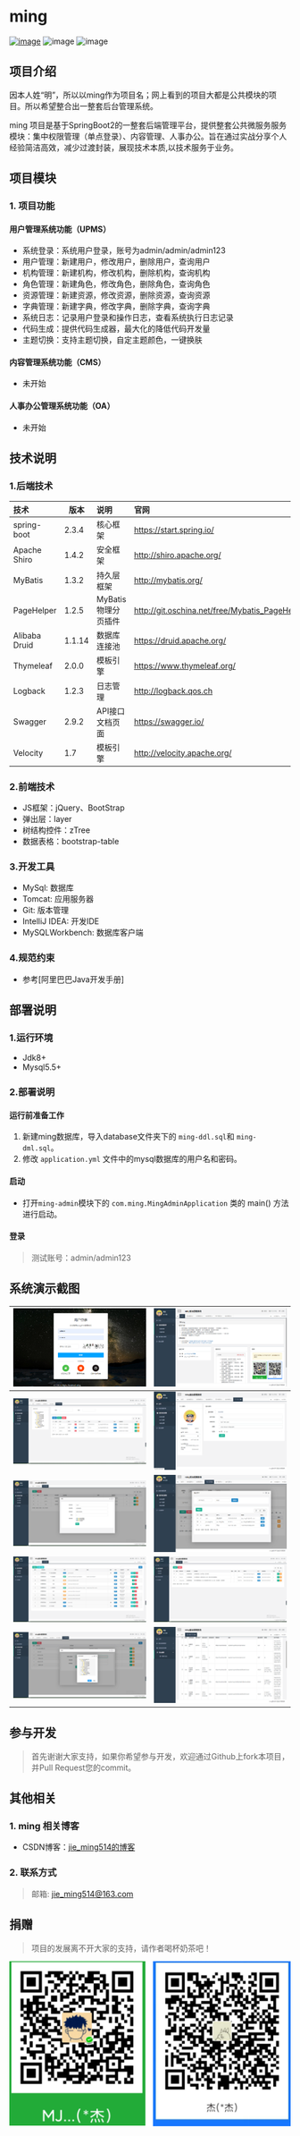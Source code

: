 
# ming

[![image](https://img.shields.io/badge/CSDN-jie_ming514-orange.svg)](https://blog.csdn.net/m1090760001)
![image](https://img.shields.io/badge/license-Apache2.0-blue.svg)
![image](https://img.shields.io/badge/Spring%20Boot-2.3.4.RELEASE-blue.svg)

## 项目介绍

<p>因本人姓“明”，所以以ming作为项目名；网上看到的项目大都是公共模块的项目。所以希望整合出一整套后台管理系统。</p>
<p>ming 项目是基于SpringBoot2的一整套后端管理平台，提供整套公共微服务服务模块：集中权限管理（单点登录）、内容管理、人事办公。旨在通过实战分享个人经验简洁高效，减少过渡封装，展现技术本质,以技术服务于业务。</p>

## 项目模块

### 1. 项目功能

#### 用户管理系统功能（UPMS）

  - 系统登录：系统用户登录，账号为admin/admin/admin123
  - 用户管理：新建用户，修改用户，删除用户，查询用户
  - 机构管理：新建机构，修改机构，删除机构，查询机构
  - 角色管理：新建角色，修改角色，删除角色，查询角色
  - 资源管理：新建资源，修改资源，删除资源，查询资源
  - 字典管理：新建字典，修改字典，删除字典，查询字典
  - 系统日志：记录用户登录和操作日志，查看系统执行日志记录
  - 代码生成：提供代码生成器，最大化的降低代码开发量
  - 主题切换：支持主题切换，自定主题颜色，一键换肤
  
#### 内容管理系统功能（CMS）
  - 未开始

#### 人事办公管理系统功能（OA）
  - 未开始


## 技术说明

### 1.后端技术

| 技术 | 版本 | 说明 | 官网 |
|:--- | --- | :---| :---|
| spring-boot | 2.3.4 | 核心框架 | https://start.spring.io/ |
| Apache Shiro | 1.4.2 | 安全框架 | http://shiro.apache.org/ |
| MyBatis | 1.3.2 | 持久层框架 | http://mybatis.org/ |
| PageHelper | 1.2.5 | MyBatis物理分页插件 | http://git.oschina.net/free/Mybatis_PageHelper |
| Alibaba Druid | 1.1.14 | 数据库连接池 | https://druid.apache.org/
| Thymeleaf | 2.0.0 | 模板引擎 | https://www.thymeleaf.org/ |
| Logback | 1.2.3 | 日志管理| http://logback.qos.ch |
| Swagger |2.9.2 | API接口文档页面 | https://swagger.io/ |
| Velocity | 1.7 | 模板引擎 | http://velocity.apache.org/ |

### 2.前端技术

  - JS框架：jQuery、BootStrap
  - 弹出层：layer
  - 树结构控件：zTree
  - 数据表格：bootstrap-table

### 3.开发工具

  - MySql: 数据库
  - Tomcat: 应用服务器
  - Git: 版本管理
  - IntelliJ IDEA: 开发IDE
  - MySQLWorkbench: 数据库客户端

### 4.规范约束

  - 参考[阿里巴巴Java开发手册]

## 部署说明

### 1.运行环境

  - Jdk8+
  - Mysql5.5+

### 2.部署说明

#### 运行前准备工作

  1. 新建ming数据库，导入database文件夹下的 `ming-ddl.sql`和 `ming-dml.sql`。
  2. 修改 `application.yml` 文件中的mysql数据库的用户名和密码。
  
#### 启动

  - 打开`ming-admin`模块下的 `com.ming.MingAdminApplication` 类的 main() 方法进行启动。

#### 登录

> 测试账号：admin/admin123

## 系统演示截图

| ![登录页面](_doc/show/login.png)  | ![主页面](_doc/show/main.png)  |
|  ----  | ----  |
| ![用户维护页面](_doc/show/user.png) | ![个人维护页面](_doc/show/personal.png) |
| ![角色编辑页面](_doc/show/role.png) | ![角色用户管理页面](_doc/show/roleUser.png) |
| ![资源管理页面](_doc/show/permission.png) |![系统列表页面](_doc/show/system.png)|
| ![组织树管理](_doc/show/tree.png) | ![日志管理页面](_doc/show/userlog.png) |

## 参与开发

> 首先谢谢大家支持，如果你希望参与开发，欢迎通过Github上fork本项目，并Pull Request您的commit。

## 其他相关

### 1. ming 相关博客
  - CSDN博客：[jie_ming514的博客](https://blog.csdn.net/m1090760001)

### 2. 联系方式

> 邮箱: jie_ming514@163.com

## 捐赠

> 项目的发展离不开大家的支持，请作者喝杯奶茶吧！

![微信支付宝捐赠](_doc/show/contribution.png)
